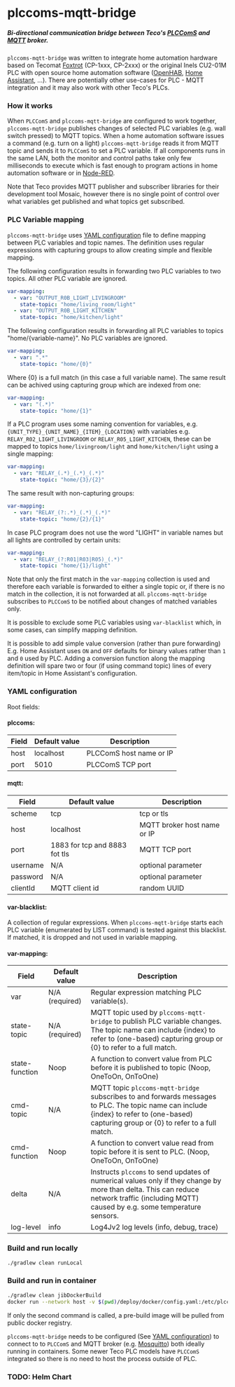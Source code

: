# plccoms-mqtt-bridge

##### Bi-directional communication bridge between Teco's [PLCComS](https://www.tecomat.com/download/software-and-firmware/plccoms/) and [MQTT](https://en.wikipedia.org/wiki/MQTT) broker.

`plccoms-mqtt-bridge` was written to integrate home automation
hardware based on Tecomat
[Foxtrot](https://www.tecomat.com/products/cat/cz/plc-tecomat-foxtrot-3/)
(CP-1xxx, CP-2xxx) or the original Inels CU2-01M PLC with open source home
automation software
([OpenHAB](https://www.openhab.org/),
[Home Assistant](https://www.home-assistant.io/), ...).
There are potentially other use-cases for PLC - MQTT integration and
it may also work with other Teco's PLCs.

### How it works

When `PLCComS` and `plccoms-mqtt-bridge` are configured to work together,
`plccoms-mqtt-bridge` publishes changes of selected PLC variables (e.g. wall
switch pressed) to MQTT topics. When a home automation software issues
a command (e.g. turn on a light) `plccoms-mqtt-bridge` reads it from MQTT topic
and sends it to `PLCComS` to set a PLC variable. If all components runs in the
same LAN, both the monitor and control paths take only few milliseconds to
execute which is fast enough to program actions in home automation software
or in [Node-RED](https://nodered.org/).

Note that Teco provides MQTT publisher and subscriber libraries for their
development tool Mosaic, however there is no single point of control over
what variables get published and what topics get subscribed.

### PLC Variable mapping 

`plccoms-mqtt-bridge` uses [YAML configuration](#yaml-configuration) file to
define mapping between PLC variables and topic names. The definition uses
regular expressions with capturing groups to allow creating simple and
flexible mapping.

The following configuration results in forwarding two PLC variables to two
topics. All other PLC variable are ignored. 

```yaml
var-mapping:
  - var: "OUTPUT_R0B_LIGHT_LIVINGROOM"
    state-topic: "home/living_room/light"
  - var: "OUTPUT_R0B_LIGHT_KITCHEN"
    state-topic: "home/kitchen/light"
```

The following configuration results in forwarding all PLC variables to
topics "home/{variable-name}". No PLC variables are ignored.

```yaml
var-mapping:
  - var: ".*"
    state-topic: "home/{0}"
```

Where {0} is a full match (in this case a full variable name).
The same result can be achived using capturing group which are indexed from
one: 

```yaml
var-mapping:
  - var: "(.*)"
    state-topic: "home/{1}"
```
    
If a PLC program uses some naming convention for variables,
e.g. `{UNIT_TYPE}_{UNIT_NAME}_{ITEM}_{LOCATION}` with
variables e.g. `RELAY_R02_LIGHT_LIVINGROOM` or `RELAY_R05_LIGHT_KITCHEN`,
these can be mapped to topics `home/livingroom/light` and
`home/kitchen/light` using a single mapping:

```yaml
var-mapping:
  - var: "RELAY_(.*)_(.*)_(.*)"
    state-topic: "home/{3}/{2}"
```

The same result with non-capturing groups: 

```yaml
var-mapping:
  - var: "RELAY_(?:.*)_(.*)_(.*)"
    state-topic: "home/{2}/{1}"
```

In case PLC program does not use the word "LIGHT" in variable names but all
lights are controlled by certain units:

```yaml
var-mapping:
  - var: "RELAY_(?:R01|R03|R05)_(.*)"
    state-topic: "home/{1}/light"
```

Note that only the first match in the `var-mapping` collection is used and
therefore each variable is forwarded to either a single topic or, if there
is no match in the collection, it is not forwarded at all.
`plccoms-mqtt-bridge` subscribes to `PLCComS` to be notified about changes of
matched variables only.

It is possible to exclude some PLC variables using `var-blacklist` which,
in some cases, can simplify mapping definition. 

It is possible to add simple value conversion (rather than pure forwarding)
E.g. Home Assistant uses `ON` and `OFF` defaults for binary values rather than 
`1` and `0` used by PLC. Adding a conversion function along the mapping
definition will spare two or four (if using command topic) lines of every
item/topic in Home Assistant's configuration.

### YAML configuration

Root fields:

#### plccoms:

Field | Default value | Description
------| --------------|------------------------
host  | localhost     | PLCComS host name or IP
port  | 5010          | PLCComS TCP port

#### mqtt:

Field    | Default value  | Description
---------| ---------------|------------------------
scheme   | tcp            | tcp or tls 
host     | localhost      | MQTT broker host name or IP
port     | 1883 for tcp and 8883 fot tls | MQTT TCP port
username | N/A            | optional parameter
password | N/A            | optional parameter
clientId | MQTT client id | random UUID 
 
#### var-blacklist:

A collection of regular expressions. When `plccoms-mqtt-bridge` starts each PLC
variable (enumerated by LIST command) is tested against this blacklist.
If matched, it is dropped and not used in variable mapping.
 
#### var-mapping:
 
Field          | Default value  | Description
---------------| ---------------|------------------------
var            | N/A (required) | Regular expression matching PLC variable(s).
state-topic    | N/A (required) | MQTT topic used by `plccoms-mqtt-bridge` to publish PLC variable changes. The topic name can include {index} to refer to (one-based) capturing group or {0} to refer to a full match.  
state-function | Noop           | A function to convert value from PLC before it is published to topic (Noop, OneToOn, OnToOne)
cmd-topic      | N/A            | MQTT topic `plccoms-mqtt-bridge` subscribes to and forwards messages to PLC. The topic name can include {index} to refer to (one-based) capturing group or {0} to refer to a full match.
cmd-function   | Noop           | A function to convert value read from topic before it is sent to PLC. (Noop, OneToOn, OnToOne)
delta          | N/A            | Instructs `plccoms` to send updates of numerical values only if they change by more than delta. This can reduce network traffic (including MQTT) caused by e.g. some temperature sensors.
log-level      | info           | Log4Jv2 log levels (info, debug, trace)
 
### Build and run locally

```bash
./gradlew clean runLocal
```

### Build and run in container

```bash
./gradlew clean jibDockerBuild
docker run --network host -v $(pwd)/deploy/docker/config.yaml:/etc/plccoms-mqtt-bridge/config.yaml ocervinka/plccoms-mqtt-bridge
```

If only the second command is called, a pre-build image will be pulled from
public docker registry. 

`plccoms-mqtt-bridge` needs to be configured
(See [YAML configuration](#yaml-configuration)) to connect to to `PLCComS` and
MQTT broker (e.g. [Mosquitto](https://mosquitto.org/)) both ideally running in
containers. Some newer Teco PLC models have `PLCComS` integrated so there is
no need to host the process outside of PLC.

### TODO: Helm Chart
